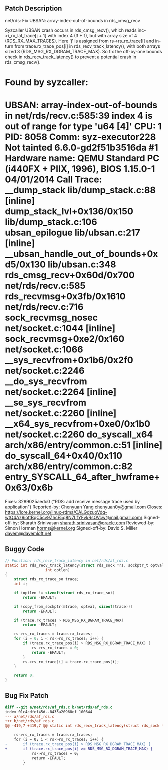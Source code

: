 ## Patch Description

net/rds: Fix UBSAN: array-index-out-of-bounds in rds_cmsg_recv

Syzcaller UBSAN crash occurs in rds_cmsg_recv(),
which reads inc->i_rx_lat_trace[j + 1] with index 4 (3 + 1),
but with array size of 4 (RDS_RX_MAX_TRACES).
Here 'j' is assigned from rs->rs_rx_trace[i] and in-turn from
trace.rx_trace_pos[i] in rds_recv_track_latency(),
with both arrays sized 3 (RDS_MSG_RX_DGRAM_TRACE_MAX). So fix the
off-by-one bounds check in rds_recv_track_latency() to prevent
a potential crash in rds_cmsg_recv().

Found by syzcaller:
=================================================================
UBSAN: array-index-out-of-bounds in net/rds/recv.c:585:39
index 4 is out of range for type 'u64 [4]'
CPU: 1 PID: 8058 Comm: syz-executor228 Not tainted 6.6.0-gd2f51b3516da #1
Hardware name: QEMU Standard PC (i440FX + PIIX, 1996),
BIOS 1.15.0-1 04/01/2014
Call Trace:
 <TASK>
 __dump_stack lib/dump_stack.c:88 [inline]
 dump_stack_lvl+0x136/0x150 lib/dump_stack.c:106
 ubsan_epilogue lib/ubsan.c:217 [inline]
 __ubsan_handle_out_of_bounds+0xd5/0x130 lib/ubsan.c:348
 rds_cmsg_recv+0x60d/0x700 net/rds/recv.c:585
 rds_recvmsg+0x3fb/0x1610 net/rds/recv.c:716
 sock_recvmsg_nosec net/socket.c:1044 [inline]
 sock_recvmsg+0xe2/0x160 net/socket.c:1066
 __sys_recvfrom+0x1b6/0x2f0 net/socket.c:2246
 __do_sys_recvfrom net/socket.c:2264 [inline]
 __se_sys_recvfrom net/socket.c:2260 [inline]
 __x64_sys_recvfrom+0xe0/0x1b0 net/socket.c:2260
 do_syscall_x64 arch/x86/entry/common.c:51 [inline]
 do_syscall_64+0x40/0x110 arch/x86/entry/common.c:82
 entry_SYSCALL_64_after_hwframe+0x63/0x6b
==================================================================

Fixes: 3289025aedc0 ("RDS: add receive message trace used by application")
Reported-by: Chenyuan Yang <chenyuan0y@gmail.com>
Closes: https://lore.kernel.org/linux-rdma/CALGdzuoVdq-wtQ4Az9iottBqC5cv9ZhcE5q8N7LfYFvkRsOVcw@mail.gmail.com/
Signed-off-by: Sharath Srinivasan <sharath.srinivasan@oracle.com>
Reviewed-by: Simon Horman <horms@kernel.org>
Signed-off-by: David S. Miller <davem@davemloft.net>

## Buggy Code

```c
// Function: rds_recv_track_latency in net/rds/af_rds.c
static int rds_recv_track_latency(struct rds_sock *rs, sockptr_t optval,
				  int optlen)
{
	struct rds_rx_trace_so trace;
	int i;

	if (optlen != sizeof(struct rds_rx_trace_so))
		return -EFAULT;

	if (copy_from_sockptr(&trace, optval, sizeof(trace)))
		return -EFAULT;

	if (trace.rx_traces > RDS_MSG_RX_DGRAM_TRACE_MAX)
		return -EFAULT;

	rs->rs_rx_traces = trace.rx_traces;
	for (i = 0; i < rs->rs_rx_traces; i++) {
		if (trace.rx_trace_pos[i] > RDS_MSG_RX_DGRAM_TRACE_MAX) {
			rs->rs_rx_traces = 0;
			return -EFAULT;
		}
		rs->rs_rx_trace[i] = trace.rx_trace_pos[i];
	}

	return 0;
}
```

## Bug Fix Patch

```diff
diff --git a/net/rds/af_rds.c b/net/rds/af_rds.c
index 01c4cdfef45d..8435a20968ef 100644
--- a/net/rds/af_rds.c
+++ b/net/rds/af_rds.c
@@ -419,7 +419,7 @@ static int rds_recv_track_latency(struct rds_sock *rs, sockptr_t optval,

 	rs->rs_rx_traces = trace.rx_traces;
 	for (i = 0; i < rs->rs_rx_traces; i++) {
-		if (trace.rx_trace_pos[i] > RDS_MSG_RX_DGRAM_TRACE_MAX) {
+		if (trace.rx_trace_pos[i] >= RDS_MSG_RX_DGRAM_TRACE_MAX) {
 			rs->rs_rx_traces = 0;
 			return -EFAULT;
 		}
```
